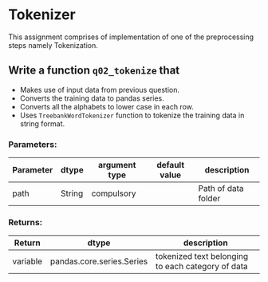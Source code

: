 # Tokenizer

This assignment comprises of implementation of one of the preprocessing steps namely Tokenization.


## Write a function `q02_tokenize` that 
- Makes use of input data from previous question.
- Converts the training data to pandas series.
- Converts all the alphabets to lower case in each row.
- Uses `TreebankWordTokenizer` function to tokenize the training data in string format.



### Parameters:

| Parameter | dtype | argument type | default value | description |
| --- | --- | --- | --- | --- | 
| path | String | compulsory |  | Path of data folder |




### Returns:

| Return | dtype | description |
| --- | --- | --- | 
| variable | pandas.core.series.Series | tokenized text belonging to each category of data |
